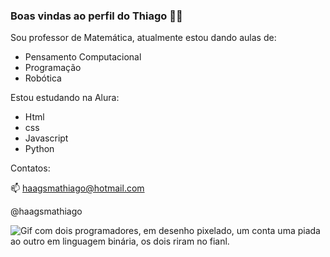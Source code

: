 ### Boas vindas ao perfil do Thiago 👨‍🏫

Sou professor de Matemática, atualmente estou dando aulas de:

- Pensamento Computacional
- Programação
- Robótica

Estou estudando na Alura:

- Html
- css
- Javascript
- Python

Contatos:

📫 haagsmathiago@hotmail.com

@haagsmathiago

![Gif com dois programadores, em desenho pixelado, um conta uma piada ao outro em linguagem binária, os dois riram no fianl.](https://media.tenor.com/W9_8dfFmyr0AAAAd/pixel-game.gif)
